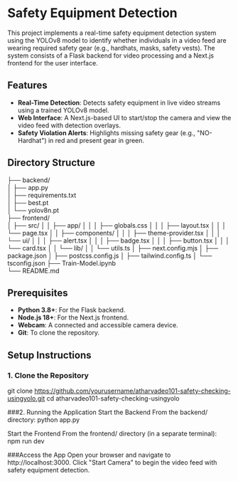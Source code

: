 # Safety Equipment Detection

This project implements a real-time safety equipment detection system using the YOLOv8 model to identify whether individuals in a video feed are wearing required safety gear (e.g., hardhats, masks, safety vests). The system consists of a Flask backend for video processing and a Next.js frontend for the user interface.

## Features
- **Real-Time Detection**: Detects safety equipment in live video streams using a trained YOLOv8 model.
- **Web Interface**: A Next.js-based UI to start/stop the camera and view the video feed with detection overlays.
- **Safety Violation Alerts**: Highlights missing safety gear (e.g., "NO-Hardhat") in red and present gear in green.

## Directory Structure
├── backend/                    
│   ├── app.py                  
│   ├── requirements.txt        
│   ├── best.pt                 
│   └── yolov8n.pt              
├── frontend/                   
│   ├── src/
│   │   ├── app/
│   │   │   ├── globals.css
│   │   │   ├── layout.tsx
│   │   │   └── page.tsx
│   │   ├── components/
│   │   │   ├── theme-provider.tsx
│   │   │   └── ui/
│   │   │       ├── alert.tsx
│   │   │       ├── badge.tsx
│   │   │       ├── button.tsx
│   │   │       └── card.tsx
│   │   └── lib/
│   │       └── utils.ts
│   ├── next.config.mjs
│   ├── package.json
│   ├── postcss.config.js
│   ├── tailwind.config.ts
│   └── tsconfig.json
├── Train-Model.ipynb           
└── README.md


## Prerequisites
- **Python 3.8+**: For the Flask backend.
- **Node.js 18+**: For the Next.js frontend.
- **Webcam**: A connected and accessible camera device.
- **Git**: To clone the repository.

## Setup Instructions

### 1. Clone the Repository
git clone https://github.com/yourusername/atharvadeo101-safety-checking-usingyolo.git
cd atharvadeo101-safety-checking-usingyolo

###2. Running the Application
Start the Backend
From the backend/ directory:
python app.py

Start the Frontend
From the frontend/ directory (in a separate terminal):
npm run dev

###Access the App
Open your browser and navigate to http://localhost:3000.
Click "Start Camera" to begin the video feed with safety equipment detection.
